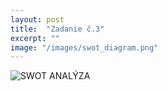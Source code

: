 ```yaml
---
layout: post
title:  "Zadanie č.3"
excerpt: ""
image: "/images/swot_diagram.png"
---
```


![SWOT ANALÝZA][def]

[def]: "/images/swot_diagram.png"
